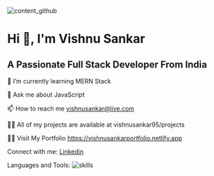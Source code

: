 ![content_github](https://user-images.githubusercontent.com/82999551/144830250-e3147f25-c341-4020-95fd-a10fbf45ead2.jpg)

<div style ="justify-contect:center"><h1>Hi 👋, I'm Vishnu Sankar</h1></div>
<h2>A Passionate Full Stack Developer From India</h2>

🌱 I’m currently learning MERN Stack

💬 Ask me about JavaScript

📫 How to reach me vishnusankar@live.com

👨‍💻 All of my projects are available at vishnusankar95/projects

🙋‍♂️ Visit My Portfolio https://vishnusankarportfolio.netlify.app

Connect with me:
  [Linkedin](https://www.linkedin.com/in/vishnu-sankar-855b72b4/) <br/>
  
Languages and Tools:
![skills](https://user-images.githubusercontent.com/82999551/145679189-bf5ea2c4-9f32-4732-bfbc-3cdfc23fe917.png)



